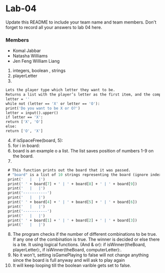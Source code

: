 # Lab-04

Update this README to include your team name and team members. Don't forget to record all your answers to lab 04 here.
### Members
* Komal Jabbar
* Natasha Williams
* Jen Feng William Liang

1. integers, boolean , strings
2. playerLetter
3. 
  ```def inputPlayerLetter():
  Lets the player type which letter they want to be.
  Returns a list with the player’s letter as the first item, and the computer's letter as the second.
 letter = ''
 while not (letter == 'X' or letter == 'O'):
  print('Do you want to be X or O?')
  letter = input().upper()
  if letter == 'X':
  return ['X', 'O']
 else:
  return ['O', 'X']
 ```
4. if isSpaceFree(board, 5):
5. for i in board:
6. board is an example o a list. The list saves position of numbers 1-9 on the board.
7. 
```def drawBoard(board):
 # This function prints out the board that it was passed.
 # "board" is a list of 10 strings representing the board (ignore index 0)
 print('   |   |')
 print(' ' + board[7] + ' | ' + board[8] + ' | ' + board[9])
 print('   |   |')
 print('-----------')
 print('   |   |')
 print(' ' + board[4] + ' | ' + board[5] + ' | ' + board[6])
 print('   |   |')
 print('-----------')
 print('   |   |')
 print(' ' + board[1] + ' | ' + board[2] + ' | ' + board[3])
 print('   |   |')
 ```
8. The program checks if the number of different combinations to be true. If any one of the combination is true. The winner is decided  or else there is a tie. It using logical functions. (And & or): if isWinner(theBoard, playerLetter):,  if isWinner(theBoard, computerLetter):.
9. No it won't, setting isGamePlaying to false will not change anything since the board is full anyway and will ask to play again 
10. It will keep looping till the boolean varible gets set to false.
